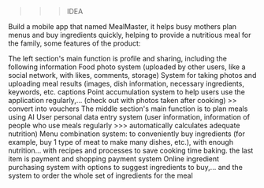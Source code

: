 >>> IDEA

Build a mobile app that named MealMaster, it helps busy mothers plan menus and buy ingredients quickly, helping to provide a nutritious meal for the family, some features of the product:

The left section's main function is profile and sharing, including the following information
Food photo system (uploaded by other users, like a social network, with likes, comments, storage)
System for taking photos and uploading meal results (images, dish information, necessary ingredients, keywords, etc. captions
Point accumulation system to help users use the application regularly,... (check out with photos taken after cooking) >> convert into vouchers
The middle section's main function is to plan meals using AI
User personal data entry system (user information, information of people who use meals regularly >>> automatically calculates adequate nutrition)
Menu combination system: to conveniently buy ingredients (for example, buy 1 type of meat to make many dishes, etc.), with enough nutrition... with recipes and processes to save cooking time baking.
the last item is payment and shopping
payment system
Online ingredient purchasing system with options to suggest ingredients to buy,... and the system to order the whole set of ingredients for the meal
